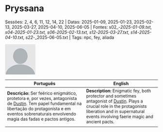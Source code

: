 
# Pryssana

Sessões: 2, 4, 6, 11, 12, 14, 22 | Datas: 2025-01-09, 2025-01-23, 2025-02-13, 2025-03-27, 2025-04-10, 2025-06-05 | Fontes: s02_-_2025-01-09.txt, s04_-_2025-01-23.txt, s06_-_2025-02-13.txt, s12_-_2025-03-27.txt, s14_-_2025-04-10.txt, s22_-_2025-06-05.txt | Tags: npc, fey, aliada

![Pryssana](docs/assets/npc/npc_blank.png)

| Português                                                                                                                                                                                                                                | English                                                                                                                                                                                                                            |
| ---------------------------------------------------------------------------------------------------------------------------------------------------------------------------------------------------------------------------------------- | ---------------------------------------------------------------------------------------------------------------------------------------------------------------------------------------------------------------------------------- |
| **Descrição:** Ser feérico enigmático, protetora e, por vezes, antagonista de [Dustin](pc_dustin_thorne.md). Tem papel fundamental na libertação do protagonista e em eventos sobrenaturais envolvendo magia das fadas e pactos antigos. | **Description:** Enigmatic fey, both protector and sometimes antagonist of [Dustin](pc_dustin_thorne.md). Plays a crucial role in the protagonists liberation and in supernatural events involving faerie magic and ancient pacts. |
|                                                                                                                                                                                                                                          |                                                                                                                                                                                                                                    |

